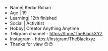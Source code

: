 - Name| Kedar Rohan 
- Age | 19
- Learning| 12th finished 
- Social | Activitist 
- Hobby| Creator Anything Anytime 
- Teligram channel - https://t.me/TheBlackXYZ
- Instagram - https://Instgram/TheBlackxyz
-  Thanks for view 😌😌
